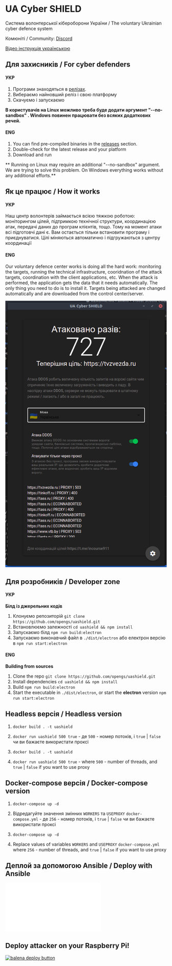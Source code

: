 # UA Cyber SHIELD
Система волонтерської кібероборони України  / The voluntary Ukrainian cyber defence system

Комюніті / Community: [Discord](https://discord.gg/7BfJ9JKQ98)

[Відео інструкція українською](https://youtu.be/snTzpRt7a5k)

## Для захисників / For cyber defenders
#### УКР
1. Програми знаходяться в [релізах](https://github.com/opengs/uashield/releases).
2. Вибераємо найновший реліз і свою платформу
3. Скачуємо і запускаємо

**В користувачів на Linux можливо треба буде додати аргумент "--no-sandbox" . Windows повинен працювати без всяких додаткових речей.**

#### ENG
1. You can find pre-compiled binaries in the [releases](https://github.com/opengs/uashield/releases) section.
2. Double-check for the latest release and your platform
3. Download and run

** Running on Linux may require an additional "--no-sandbox" argument. We are trying to solve this problem. On Windows everything works without any additional efforts.**

## Як це працює / How it works
#### УКР
Наш центр волонтерів займається всією тяжкою роботою: моніторингом цілей, підтримкою технічної структури, координацією атак, передачі даних до програм клієнтів, тощо. Тому на момент атаки всі підготовчі дані є. Вам остається тільки встановити програму і приєднуватися. Цілі міняються автоматично і підгружаються з центру координації

#### ENG
Our voluntary defence center works is doing all the hard work: monitoring the targets, running the technical infrastructure, cooridnation of the attack targets, coordination with the client applications, etc. When the attack is performed, the application gets the data that it needs automatically. The only thing you need to do is to install it. Targets being attacked are changed automatically and are downloaded from the control center/server.

![A working example](docs/working.png)

## Для розробників / Developer zone
#### УКР
**Білд із джерельних кодів**
1. Клонуємо репозиторій `git clone https://github.com/opengs/uashield.git`
2. Встановлюємо залежності `cd uashield && npm install`
3. Запускаємо білд `npm run build:electron`
4. Запускаємо виконавчий файл в `./dist/electron` або електрон версію в `npm run start:electron`

#### ENG
**Building from sources**
1. Clone the repo `git clone https://github.com/opengs/uashield.git`
2. Install dependencies `cd uashield && npm install`
3. Build `npm run build:electron`
4. Start the executable in `./dist/electron`, or start the **electron** version `npm run start:electron`

## Headless версія / Headless version
1. `docker build . -t uashield`
2. `docker run uashield 500 true` - де `500` - номер потоків, і `true` | `false` чи ви бажаєте використати проксі

1. `docker build . -t uashield`
2. `docker run uashield 500 true` - where `500` - number of threads, and `true` | `false` if you want to use proxy

## Docker-compose версія / Docker-compose version
1. `docker-compose up -d`
2. Відредагуйте значення змінних `WORKERS` та `USEPROXY` `docker-compose.yml` - де `256` - номер потоків, і `true` | `false` чи ви бажаєте використати проксі

1. `docker-compose up -d`
2. Replace values of variables `WORKERS` and `USEPROXY` `docker-compose.yml` where `256` - number of threads, and `true` | `false` if you want to use proxy

## Деплой за допомогою Ansible / Deploy with Ansible

![Readme](tools/ansible/README.md)


## Deploy attacker on your Raspberry Pi!
[![balena deploy button](https://www.balena.io/deploy.svg)](https://dashboard.balena-cloud.com/deploy?repoUrl=https://github.com/opengs/uashield)
